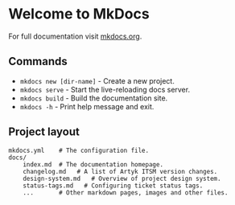 # Welcome to MkDocs

For full documentation visit [mkdocs.org](https://www.mkdocs.org).

## Commands

* `mkdocs new [dir-name]` - Create a new project.
* `mkdocs serve` - Start the live-reloading docs server.
* `mkdocs build` - Build the documentation site.
* `mkdocs -h` - Print help message and exit.

## Project layout

    mkdocs.yml    # The configuration file.
    docs/
        index.md  # The documentation homepage.
        changelog.md   # A list of Artyk ITSM version changes.
        design-system.md   # Overview of project design system.
        status-tags.md   # Configuring ticket status tags.
        ...       # Other markdown pages, images and other files.
